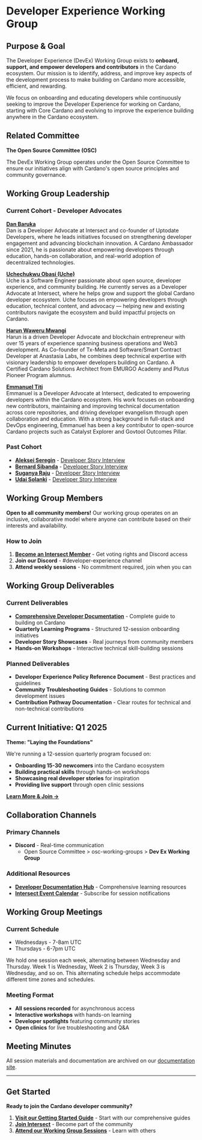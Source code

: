 # Developer Experience Working Group

## Purpose & Goal

The Developer Experience (DevEx) Working Group exists to **onboard, support, and empower developers and contributors** in the Cardano ecosystem. Our mission is to identify, address, and improve key aspects of the development process to make building on Cardano more accessible, efficient, and rewarding.

We focus on onboarding and educating developers while continuously seeking to improve the Developer Experience for working on Cardano, starting with Core Cardano and evolving to improve the experience building anywhere in the Cardano ecosystem.

## Related Committee

**The Open Source Committee (OSC)**

The DevEx Working Group operates under the Open Source Committee to ensure our initiatives align with Cardano's open source principles and community governance.

## Working Group Leadership

### Current Cohort - Developer Advocates

**[Dan Baruka](https://www.linkedin.com/in/danbaruka/)**  
Dan is a Developer Advocate at Intersect and co-founder of Uptodate Developers, where he leads initiatives focused on strengthening developer engagement and advancing blockchain innovation. A Cardano Ambassador since 2021, he is passionate about empowering developers through education, hands-on collaboration, and real-world adoption of decentralized technologies.

**[Uchechukwu Obasi (Uche)](https://www.linkedin.com/in/thisisobate)**  
Uche is a Software Engineer passionate about open source, developer experience, and community building. He currently serves as a Developer Advocate at Intersect, where he helps grow and support the global Cardano developer ecosystem. Uche focuses on empowering developers through education, technical content, and advocacy — helping new and existing contributors navigate the ecosystem and build impactful projects on Cardano.

**[Harun Waweru Mwangi](https://www.linkedin.com/in/harunslinked/)**  
Harun is a driven Developer Advocate and blockchain entrepreneur with over 15 years of experience spanning business operations and Web3 development. As Co-founder of Tx-Meta and Software/Smart Contract Developer at Anastasia Labs, he combines deep technical expertise with visionary leadership to empower developers building on Cardano. A Certified Cardano Solutions Architect from EMURGO Academy and Plutus Pioneer Program alumnus.

**[Emmanuel Titi](https://www.linkedin.com/in/emmanuel-shikuku-devops/)**  
Emmanuel is a Developer Advocate at Intersect, dedicated to empowering developers within the Cardano ecosystem. His work focuses on onboarding new contributors, maintaining and improving technical documentation across core repositories, and driving developer evangelism through open collaboration and education. With a strong background in full-stack and DevOps engineering, Emmanuel has been a key contributor to open-source Cardano projects such as Catalyst Explorer and Govtool Outcomes Pillar.

### Past Cohort
- **[Aleksei Seregin](https://www.linkedin.com/in/alex-seregin/)** - [Developer Story Interview](https://www.youtube.com/watch?v=U-cGNG3rzPg)
- **[Bernard Sibanda](https://www.linkedin.com/in/bernard-sibanda-954563243/)** - [Developer Story Interview](https://www.youtube.com/watch?v=grbX5DAaW5Q)
- **[Suganya Raju](https://www.linkedin.com/in/suganya-raju/)** - [Developer Story Interview](https://www.youtube.com/watch?v=o8a6gTcE50w)
- **[Udai Solanki](https://www.linkedin.com/in/solanki/)** - [Developer Story Interview](https://www.youtube.com/watch?v=UDXshRpVA6M)

## Working Group Members

**Open to all community members!** Our working group operates on an inclusive, collaborative model where anyone can contribute based on their interests and availability.

### How to Join
1. **[Become an Intersect Member](https://members.intersectmbo.org/registration)** - Get voting rights and Discord access
2. **Join our Discord** - #developer-experience channel
3. **Attend weekly sessions** - No commitment required, join when you can

## Working Group Deliverables

### Current Deliverables
- **[Comprehensive Developer Documentation](http://devex.intersectmbo.org/)** - Complete guide to building on Cardano
- **Quarterly Learning Programs** - Structured 12-session onboarding initiatives
- **Developer Story Showcases** - Real journeys from community members
- **Hands-on Workshops** - Interactive technical skill-building sessions

### Planned Deliverables
- **Developer Experience Policy Reference Document** - Best practices and guidelines
- **Community Troubleshooting Guides** - Solutions to common development issues
- **Contribution Pathway Documentation** - Clear routes for technical and non-technical contributions

## Current Initiative: Q1 2025

**Theme: "Laying the Foundations"**

We're running a 12-session quarterly program focused on:
- **Onboarding 15-30 newcomers** into the Cardano ecosystem
- **Building practical skills** through hands-on workshops
- **Showcasing real developer stories** for inspiration
- **Providing live support** through open clinic sessions

**[Learn More & Join →](./working-group/q1-2025/)**

## Collaboration Channels

### Primary Channels
- **Discord** - Real-time communication
  - Open Source Committee > osc-working-groups > **Dev Ex Working Group**

### Additional Resources
- **[Developer Documentation Hub](http://devex.intersectmbo.org/)** - Comprehensive learning resources
- **[Intersect Event Calendar](https://calendar.google.com/calendar/u/1?cid=Y19iMGMyODE3NWE2NTBkOGUwNzIwNTM2ZGU4OWE0NDMxMjFiYTcxYTVkMDgxYmRiOWU1NGRiZTU2NjI1NGY5ZGUwQGdyb3VwLmNhbGVuZGFyLmdvb2dsZS5jb20)** - Subscribe for session notifications

## Working Group Meetings

### Current Schedule
- Wednesdays - 7-8am UTC  
- Thursdays - 6-7pm UTC 

We hold one session each week, alternating between Wednesday and Thursday. Week 1 is Wednesday, Week 2 is Thursday, Week 3 is Wednesday, and so on. This alternating schedule helps accommodate different time zones and schedules.

### Meeting Format
- **All sessions recorded** for asynchronous access
- **Interactive workshops** with hands-on learning
- **Developer spotlights** featuring community stories
- **Open clinics** for live troubleshooting and Q&A

## Meeting Minutes

All session materials and documentation are archived on our [documentation site](./working-group/).

---

## Get Started

**Ready to join the Cardano developer community?**

1. **[Visit our Getting Started Guide](https://devex.intersectmbo.org/docs/getting-started)** - Start with our comprehensive guides
2. **[Join Intersect](https://members.intersectmbo.org/registration)** - Become part of the community
3. **[Attend our Working Group Sessions](./working-group/q1-2025/)** - Learn with others

